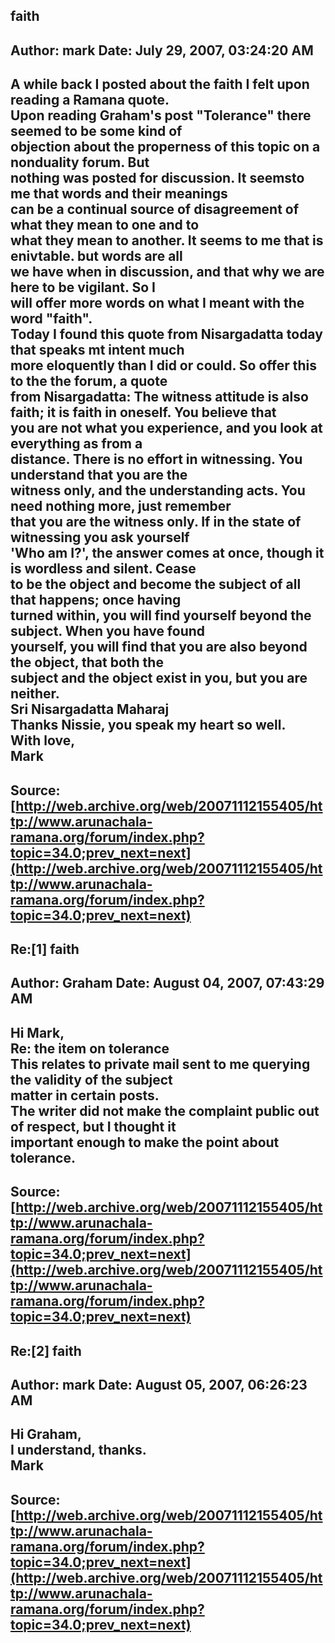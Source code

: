 ## faith  
Author: mark                Date: July 29, 2007, 03:24:20 AM  
---  
A while back I posted about the faith I felt upon reading a Ramana quote.  
Upon reading Graham's post "Tolerance" there seemed to be some kind of  
objection about the properness of this topic on a nonduality forum. But  
nothing was posted for discussion. It seemsto me that words and their meanings  
can be a continual source of disagreement of what they mean to one and to  
what they mean to another. It seems to me that is enivtable. but words are all  
we have when in discussion, and that why we are here to be vigilant. So I  
will offer more words on what I meant with the word "faith".   
Today I found this quote from Nisargadatta today that speaks mt intent much  
more eloquently than I did or could. So offer this to the the forum, a quote  
from Nisargadatta: The witness attitude is also faith; it is faith in oneself. You believe that  
you are not what you experience, and you look at everything as from a  
distance. There is no effort in witnessing. You understand that you are the  
witness only, and the understanding acts. You need nothing more, just remember  
that you are the witness only. If in the state of witnessing you ask yourself  
'Who am I?', the answer comes at once, though it is wordless and silent. Cease  
to be the object and become the subject of all that happens; once having  
turned within, you will find yourself beyond the subject. When you have found  
yourself, you will find that you are also beyond the object, that both the  
subject and the object exist in you, but you are neither.   
Sri Nisargadatta Maharaj   
Thanks Nissie, you speak my heart so well.   
With love,   
Mark
 ---  
Source:[http://web.archive.org/web/20071112155405/http://www.arunachala-ramana.org/forum/index.php?topic=34.0;prev_next=next](http://web.archive.org/web/20071112155405/http://www.arunachala-ramana.org/forum/index.php?topic=34.0;prev_next=next)   
---  

## Re:[1] faith  
Author: Graham              Date: August 04, 2007, 07:43:29 AM  
---  
Hi Mark,   
Re: the item on tolerance   
This relates to private mail sent to me querying the validity of the subject  
matter in certain posts.   
The writer did not make the complaint public out of respect, but I thought it  
important enough to make the point about tolerance.
 ---  
Source:[http://web.archive.org/web/20071112155405/http://www.arunachala-ramana.org/forum/index.php?topic=34.0;prev_next=next](http://web.archive.org/web/20071112155405/http://www.arunachala-ramana.org/forum/index.php?topic=34.0;prev_next=next)   
---  

## Re:[2] faith  
Author: mark                Date: August 05, 2007, 06:26:23 AM  
---  
Hi Graham,   
I understand, thanks.   
Mark
 ---  
Source:[http://web.archive.org/web/20071112155405/http://www.arunachala-ramana.org/forum/index.php?topic=34.0;prev_next=next](http://web.archive.org/web/20071112155405/http://www.arunachala-ramana.org/forum/index.php?topic=34.0;prev_next=next)   
---  

